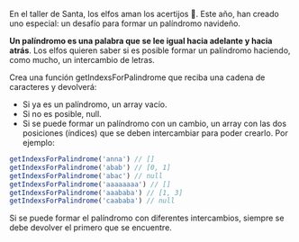En el taller de Santa, los elfos aman los acertijos 🧠. Este año, han creado uno especial: un desafío para formar un palíndromo navideño.

**Un palíndromo es una palabra que se lee igual hacia adelante y hacia atrás**. Los elfos quieren saber si es posible formar un palíndromo haciendo, como mucho, un intercambio de letras.

Crea una función getIndexsForPalindrome que reciba una cadena de caracteres y devolverá:

* Si ya es un palíndromo, un array vacío.
* Si no es posible, null.
* Si se puede formar un palíndromo con un cambio, un array con las dos posiciones (índices) que se deben intercambiar para poder crearlo.
Por ejemplo:
```javascript
getIndexsForPalindrome('anna') // []
getIndexsForPalindrome('abab') // [0, 1]
getIndexsForPalindrome('abac') // null
getIndexsForPalindrome('aaaaaaaa') // []
getIndexsForPalindrome('aaababa') // [1, 3]
getIndexsForPalindrome('caababa') // null
```
Si se puede formar el palíndromo con diferentes intercambios, siempre se debe devolver el primero que se encuentre.